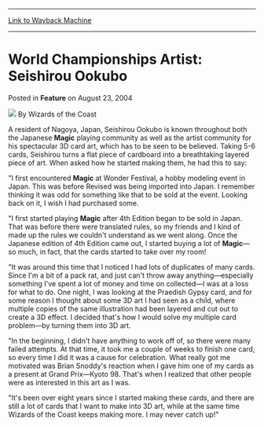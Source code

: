 
---
[Link to Wayback Machine](https://web.archive.org/web/20211021175504/https://magic.wizards.com/en/articles/archive/feature/world-championships-artist-seishirou-ookubo-2004-08-23)

[_metadata_:wayback_url]:- "https://magic.wizards.com/en/articles/archive/feature/world-championships-artist-seishirou-ookubo-2004-08-23"
[_metadata_:wayback_raw_url]:- "https://web.archive.org/web/20211021175504id_/https://magic.wizards.com/en/articles/archive/feature/world-championships-artist-seishirou-ookubo-2004-08-23"
[_metadata_:wayback_capture_timestamp]:- "2021-10-21 17:55:04+00:00"
[_metadata_:description]:- "A resident of Nagoya, Japan, Seishirou Ookubo is known throughout both the Japanese Magic playing community as well as the artist community for his spectacular 3D card art, which has to be seen to be believed. Taking 5-6 cards, Seishirou turns a flat piece of cardboard into a breathtaking layered piece of art. When asked how he started making them, he had this to say:`I first"
[_metadata_:generator]:- "Drupal 7 (http://drupal.org)"
---


World Championships Artist: Seishirou Ookubo
============================================



 Posted in **Feature**
 on August 23, 2004 






![](https://media.magic.wizards.com/styles/auth_small/public/images/person/wizards_author.jpg)
By Wizards of the Coast











A resident of Nagoya, Japan, Seishirou Ookubo is known throughout both the Japanese **Magic** playing community as well as the artist community for his spectacular 3D card art, which has to be seen to be believed. Taking 5-6 cards, Seishirou turns a flat piece of cardboard into a breathtaking layered piece of art. When asked how he started making them, he had this to say:

"I first encountered **Magic** at Wonder Festival, a hobby modeling event in Japan. This was before Revised was being imported into Japan. I remember thinking it was odd for something like that to be sold at the event. Looking back on it, I wish I had purchased some.

"I first started playing **Magic** after 4th Edition began to be sold in Japan. That was before there were translated rules, so my friends and I kind of made up the rules we couldn't understand as we went along. Once the Japanese edition of 4th Edition came out, I started buying a lot of **Magic**—so much, in fact, that the cards started to take over my room!

"It was around this time that I noticed I had lots of duplicates of many cards. Since I'm a bit of a pack rat, and just can't throw away anything—especially something I've spent a lot of money and time on collected—I was at a loss for what to do. One night, I was looking at the Praedish Gypsy card, and for some reason I thought about some 3D art I had seen as a child, where multiple copies of the same illustration had been layered and cut out to create a 3D effect. I decided that's how I would solve my multiple card problem—by turning them into 3D art.

"In the beginning, I didn't have anything to work off of, so there were many failed attempts. At that time, it took me a couple of weeks to finish one card, so every time I did it was a cause for celebration. What really got me motivated was Brian Snoddy's reaction when I gave him one of my cards as a present at Grand Prix—Kyoto 98. That's when I realized that other people were as interested in this art as I was.

"It's been over eight years since I started making these cards, and there are still a lot of cards that I want to make into 3D art, while at the same time Wizards of the Coast keeps making more. I may never catch up!"







